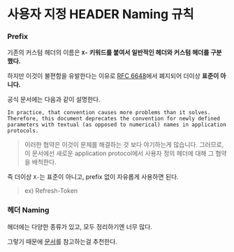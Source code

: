 # 사용자 지정 HEADER Naming 규칙

### Prefix

기존의 커스텀 헤더의 이름은 **`X-` 키워드를 붙여서 일반적인 헤더와 커스텀 헤더를 구분했다.**

하지만 이것이 불편함을 유발한다는 이유로 <a href = "https://tools.ietf.org/html/rfc6648">RFC 6648</a>에서 폐지되어 더이상 **표준이 아니다.**

공식 문서에는 다음과 같이 설명한다.

`In practice, that convention causes more problems than it solves.  Therefore, this document deprecates the convention for newly defined parameters with textual (as opposed to numerical) names in application protocols.`

> 이러한 협약은 이것이 문제를 해결하는 것 보다 야기하는게 많습니다. 그러므로,  이 문서에선 새로운  application protocol에서 사용자 정의 헤더에 대해 그 협약을 배척한다.

즉 더이상 `X-`는 표준이 아니고, prefix 없이 자유롭게 사용하면 된다.

> ex) Refresh-Token

### 헤더 Naming

헤더에는 다양한 종류가 있고, 모두 정리하기엔 너무 많다.

그렇기 때문에 <a href = "https://developer.mozilla.org/ko/docs/Web/HTTP/Headers">문서</a>를 참고하는걸 추천한다.